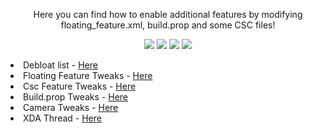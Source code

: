
<p align="center"> Here you can find how to enable additional features by modifying floating_feature.xml, build.prop and some CSC files!

<p align="center">

<img src="https://img.shields.io/badge/fork%20by-LSGio-blue?style=for-the-badge&logo=appveyor" >
<img src="https://img.shields.io/badge/made%20by-el0xren-blue?style=for-the-badge&logo=appveyor" >
<img src="https://img.shields.io/github/stars/LSGio/samsung_additional_features?style=for-the-badge">
<img src="https://img.shields.io/github/issues/LSGio/samsung_additional_features?style=for-the-badge">

</p>

<li>Debloat list - <a href="https://github.com/LSGio/samsung_additional_features/tree/debloat">Here</a>
<li>Floating Feature Tweaks - <a href="https://github.com/LSGio/samsung_additional_features/tree/floatingfeature">Here</a>
<li>Csc Feature Tweaks - <a href="https://github.com/LSGio/samsung_additional_features/tree/cscfeature">Here</a>
<li>Build.prop Tweaks - <a href="https://github.com/LSGio/samsung_additional_features/tree/buildprop">Here</a>
<li>Camera Tweaks - <a href="https://github.com/neel021000/MODS">Here</a>
<li>XDA Thread - <a href="https://forum.xda-developers.com/t/additional-features-for-samsung-devices.4181105/">Here</a>
